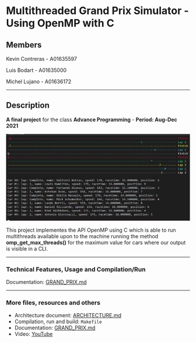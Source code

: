 # Multithreaded Grand Prix Simulator - Using OpenMP with C

## Members

Kevin Contreras - A01635597

Luis Bodart - A01635000

Michel Lujano - A01636172

***

## Description

**A final project** for the class **Advance Programming** - **Period: Aug-Dec 2021**

![Grand-Prix animation](./images/grandprix.gif)

This project implementes the API OpenMP using C which is able to run multithreads available upon to the machine running the method **omp_get_max_threads()** for the maximum value for cars where our output is visible in a CLI.

***

### Technical Features, Usage and Compilation/Run

Documentation: [GRAND_PRIX.md](./GRAND_PRIX.md)

***

### More files, resources and others
  
* Architecture document: [ARCHITECTURE.md](./ARCHITECTURE.md)
* Compilation, run and build: `Makefile`
* Documentation: [GRAND_PRIX.md](./GRAND_PRIX.md)
* Video: [YouTube](https://youtu.be/1ho_WDurcfo)